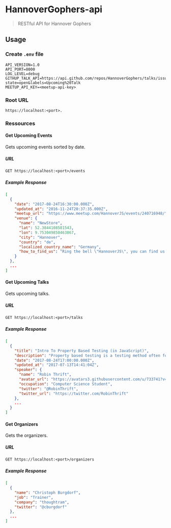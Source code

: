 # HannoverGophers-api

> RESTful API for Hannover Gophers

## Usage

### Create `.env` file

```
API_VERSION=1.0
API_PORT=8000
LOG_LEVEL=debug
GITHUP_TALK_API=https://api.github.com/repos/HannoverGophers/talks/issues?state=open&labels=Upcoming%20Talk
MEETUP_API_KEY=<meetup-api-key>
```

### Root URL

```
https://localhost:<port>.
```

### Ressources

#### Get Upcoming Events

Gets upcoming events sorted by date.

##### URL

```
GET https://localhost:<port>/events
```

##### Example Response

```json
[
  {
    "date": "2017-08-24T16:30:00.000Z",
    "updated_at": "2016-11-24T20:37:35.000Z",
    "meetup_url": "https://www.meetup.com/HannoverJS/events/240716948/",
    "venue": {
      "name": "NewStore",
      "lat": 52.3844108581543,
      "lon": 9.753049850463867,
      "city": "Hannover",
      "country": "de",
      "localized_country_name": "Germany",
      "how_to_find_us": "Ring the bell \"HannoverJS\", you can find us on the 2nd floor."
    }
  },
  ...
]
```

#### Get Upcoming Talks

Gets upcoming talks.

##### URL

```
GET https://localhost:<port>/talks
```

##### Example Response

```json
[
  {
    "title": "Intro To Property Based Testing (in JavaScript)",
    "description": "Property based testing is a testing method often found in functional languages. If used correctly it can achieve a much greater code coverage compared to \"conventional testing\". Unfortunately this way of testing your functions is not widely known and often shrouded in theory heavy descriptions and jargong. I want to break it down and show you how you can test the properties of your JavaScript functions without loosing you head.",
    "date": "2017-08-24T17:00:00.000Z",
    "updated_at": "2017-07-13T14:41:04Z",
    "speaker": {
      "name": "Robin Thrift",
      "avatar_url": "https://avatars3.githubusercontent.com/u/733741?v=3",
      "occupation": "Computer Science Student",
      "twitter": "@RobinThrift",
      "twitter_url": "https://twitter.com/RobinThrift"
    },
    ...
  }
]
```

#### Get Organizers

Gets the organizers.

##### URL

```
GET https://localhost:<port>/organizers
```

##### Example Response

```json
[
  {
    "name": "Christoph Burgdorf",
    "job": "Trainer",
    "company": "thoughtram",
    "twitter": "@cburgdorf"
  },
  ...
]
```
